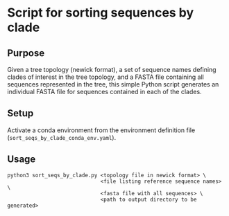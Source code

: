 
# Script for sorting sequences by clade

## Purpose

Given a tree topology (newick format), a set of sequence names defining clades
of interest in the tree topology, and a FASTA file containing all sequences
represented in the tree, this simple Python script generates an individual
FASTA file for sequences contained in each of the clades.

## Setup

Activate a conda environment from the environment definition file
(`sort_seqs_by_clade_conda_env.yaml`).
    

## Usage

```
python3 sort_seqs_by_clade.py <topology file in newick format> \
                              <file listing reference sequence names> \
                              <fasta file with all sequences> \
                              <path to output directory to be generated>
```
